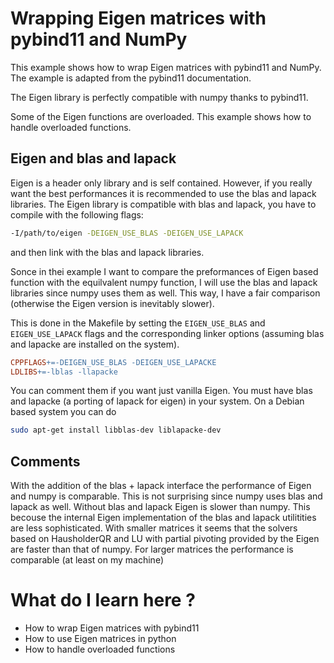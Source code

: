 # Wrapping Eigen matrices with pybind11 and NumPy #
This example shows how to wrap Eigen matrices with pybind11 and NumPy. The example is adapted from the pybind11 documentation.

The Eigen library is perfectly compatible with numpy thanks to pybind11.

Some of the Eigen functions are overloaded. This example shows how to handle overloaded functions.

## Eigen and blas and lapack ##
Eigen is a header only library and is self contained. However, if you really want the best performances it is recommended to use the blas and lapack libraries. The Eigen library is compatible with blas and lapack, you have to compile with the following flags:
```bash
-I/path/to/eigen -DEIGEN_USE_BLAS -DEIGEN_USE_LAPACK
```
and then link with the blas and lapack libraries.

Sonce in thei example I want to compare the preformances of Eigen based function with the equilvalent numpy function, I will use the blas and lapack libraries since numpy uses them as well. This way, I have a fair comparison (otherwise the Eigen version is inevitably slower).

This is done in the Makefile by setting the `EIGEN_USE_BLAS` and `EIGEN_USE_LAPACK` flags and the corresponding linker options (assuming blas and lapacke are installed on the system).
```makefile
CPPFLAGS+=-DEIGEN_USE_BLAS -DEIGEN_USE_LAPACKE
LDLIBS+=-lblas -llapacke
```
You can comment them if you want just vanilla Eigen. You must have blas and lapacke (a porting of lapack for eigen) in your system. On a Debian based system you can do
```bash
sudo apt-get install libblas-dev liblapacke-dev
```
## Comments ##
With the addition of the blas + lapack interface the performance of Eigen and numpy is comparable. This is not surprising since numpy uses blas and lapack as well. Without blas and lapack Eigen is slower than numpy. This becouse the internal Eigen implementation of the blas and lapack utilitities are less sophisticated.
With smaller matrices it seems that the solvers based on HausholderQR and LU with partial pivoting provided by the Eigen are faster than that of numpy. For larger matrices the performance is comparable (at least on my machine)


#   What do I learn here ? #
- How to wrap Eigen matrices with pybind11
- How to use Eigen matrices in python
- How to handle overloaded functions
